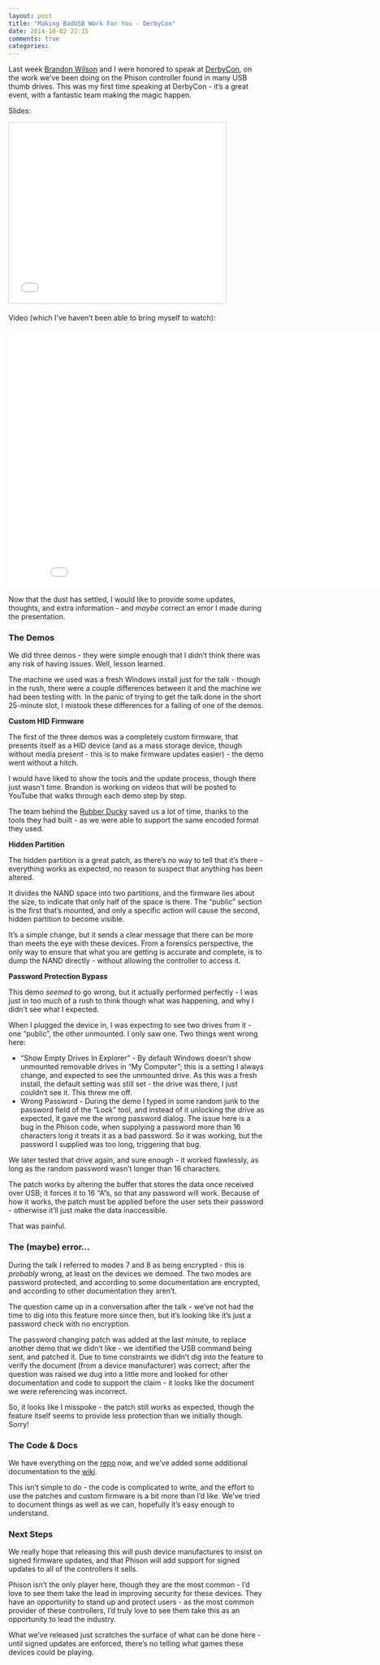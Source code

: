 ```yaml
---
layout: post
title: "Making BadUSB Work For You - DerbyCon"
date: 2014-10-02 22:15
comments: true
categories: 
---
```


Last week [Brandon Wilson](http://www.brandonw.net/) and I were honored to speak at [DerbyCon](https://www.derbycon.com/), on the work we’ve been doing on the Phison controller found in many USB thumb drives. This was my first time speaking at DerbyCon - it’s a great event, with a fantastic team making the magic happen.

Slides:
<iframe src="//www.slideshare.net/slideshow/embed_code/39583508" width="427" height="356" frameborder="0" marginwidth="0" marginheight="0" scrolling="no" style="border:1px solid #CCC; border-width:1px; margin-bottom:5px; max-width: 100%;" allowfullscreen> </iframe>

Video (which I’ve haven’t been able to bring myself to watch):
<iframe width="854" height="510" src="//www.youtube.com/embed/xcsxeJz3blI" frameborder="0" allowfullscreen></iframe>

Now that the dust has settled, I would like to provide some updates, thoughts, and extra information - and *maybe* correct an error I made during the presentation.

### The Demos
We did three demos - they were simple enough that I didn’t think there was any risk of having issues. Well, lesson learned.

The machine we used was a fresh Windows install just for the talk - though in the rush, there were a couple differences between it and the machine we had been testing with. In the panic of trying to get the talk done in the short 25-minute slot, I mistook these differences for a failing of one of the demos.

**Custom HID Firmware**

The first of the three demos was a completely custom firmware, that presents itself as a HID device (and as a mass storage device, though without media present - this is to make firmware updates easier) - the demo went without a hitch.

I would have liked to show the tools and the update process, though there just wasn’t time. Brandon is working on videos that will be posted to YouTube that walks through each demo step by step.

The team behind the [Rubber Ducky](https://hakshop.myshopify.com/products/usb-rubber-ducky-deluxe) saved us a lot of time, thanks to the tools they had built - as we were able to support the same encoded format they used.

**Hidden Partition**

The hidden partition is a great patch, as there’s no way to tell that it’s there - everything works as expected, no reason to suspect that anything has been altered.

It divides the NAND space into two partitions, and the firmware lies about the size, to indicate that only half of the space is there. The “public” section is the first that’s mounted, and only a specific action will cause the second, hidden partition to become visible.

It’s a simple change, but it sends a clear message that there can be more than meets the eye with these devices. From a forensics perspective, the only way to ensure that what you are getting is accurate and complete, is to dump the NAND directly - without allowing the controller to access it.

**Password Protection Bypass**

This demo *seemed* to go wrong, but it actually performed perfectly - I was just in too much of a rush to think though what was happening, and why I didn’t see what I expected.

When I plugged the device in, I was expecting to see two drives from it - one “public”, the other unmounted. I only saw one. Two things went wrong here:

* “Show Empty Drives In Explorer” - By default Windows doesn’t show unmounted removable drives in “My Computer”; this is a setting I always change, and expected to see the unmounted drive. As this was a fresh install, the default setting was still set - the drive was there, I just couldn’t see it. This threw me off.
* Wrong Password - During the demo I typed in some random junk to the password field of the “Lock” tool, and instead of it unlocking the drive as expected, it gave me the wrong password dialog. The issue here is a bug in the Phison code, when supplying a password more than 16 characters long it treats it as a bad password. So it was working, but the password I supplied was too long, triggering that bug.

We later tested that drive again, and sure enough - it worked flawlessly, as long as the random password wasn’t longer than 16 characters.

The patch works by altering the buffer that stores the data once received over USB; it forces it to 16 “A”s, so that any password will work. Because of how it works, the patch must be applied before the user sets their password - otherwise it’ll just make the data inaccessible.

That was painful.

### The (maybe) error…
During the talk I referred to modes 7 and 8 as being encrypted - this is *probably* wrong, at least on the devices we demoed. The two modes are password protected, and according to some documentation are encrypted, and according to other documentation they aren’t.

The question came up in a conversation after the talk - we’ve not had the time to dig into this feature more since then, but it’s looking like it’s just a password check with no encryption.

The password changing patch was added at the last minute, to replace another demo that we didn’t like - we identified the USB command being sent, and patched it. Due to time constraints we didn’t dig into the feature to verify the document (from a device manufacturer) was correct; after the question was raised we dug into a little more and looked for other documentation and code to support the claim - it looks like the document we were referencing was incorrect.

So, it looks like I misspoke - the patch still works as expected, though the feature itself seems to provide less protection than we initially though. Sorry!

### The Code & Docs
We have everything on the [repo](https://github.com/adamcaudill/Psychson) now, and we’ve added some additional documentation to the [wiki](https://github.com/adamcaudill/Psychson/wiki).

This isn’t simple to do - the code is complicated to write, and the effort to use the patches and custom firmware is a bit more than I’d like. We’ve tried to document things as well as we can, hopefully it’s easy enough to understand.

### Next Steps
We really hope that releasing this will push device manufactures to insist on signed firmware updates, and that Phison will add support for signed updates to all of the controllers it sells. 

Phison isn’t the only player here, though they are the most common - I’d love to see them take the lead in improving security for these devices. They have an opportunity to stand up and protect users - as the most common provider of these controllers, I’d truly love to see them take this as an opportunity to lead the industry.

What we’ve released just scratches the surface of what can be done here - until signed updates are enforced, there’s no telling what games these devices could be playing.
